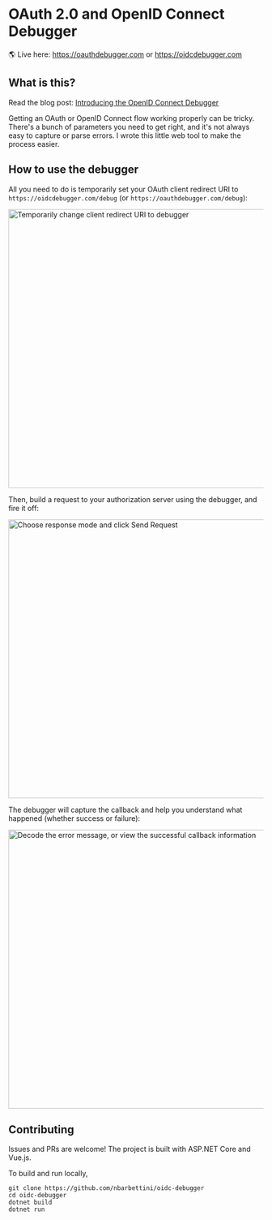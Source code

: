 # OAuth 2.0 and OpenID Connect Debugger

:earth_americas: Live here: https://oauthdebugger.com or https://oidcdebugger.com

## What is this?

Read the blog post: [Introducing the OpenID Connect Debugger](https://www.recaffeinate.co/post/introducing-openid-connect-debugger/)

Getting an OAuth or OpenID Connect flow working properly can be tricky. There's a bunch of parameters you need to get right, and it's not always easy to capture or parse errors. I wrote this little web tool to make the process easier.

## How to use the debugger

All you need to do is temporarily set your OAuth client redirect URI to `https://oidcdebugger.com/debug` (or `https://oauthdebugger.com/debug`):

<img src="https://www.recaffeinate.co/img/post/introducing-openid-connect-debugger/temp-redirect-uri.png" alt="Temporarily change client redirect URI to debugger" title="Screenshot of Google developer console" width="550px">

Then, build a request to your authorization server using the debugger, and fire it off:

<img src="https://www.recaffeinate.co/img/post/introducing-openid-connect-debugger/switch-response-mode.gif" alt="Choose response mode and click Send Request" title="Screenshot of debugger form" width="550px">

The debugger will capture the callback and help you understand what happened (whether success or failure):

<img src="https://www.recaffeinate.co/img/post/introducing-openid-connect-debugger/error-and-success.gif" alt="Decode the error message, or view the successful callback information" title="Screenshot of error and success page" width="550px">

## Contributing

Issues and PRs are welcome! The project is built with ASP.NET Core and Vue.js.

To build and run locally,

```
git clone https://github.com/nbarbettini/oidc-debugger
cd oidc-debugger
dotnet build
dotnet run
```
